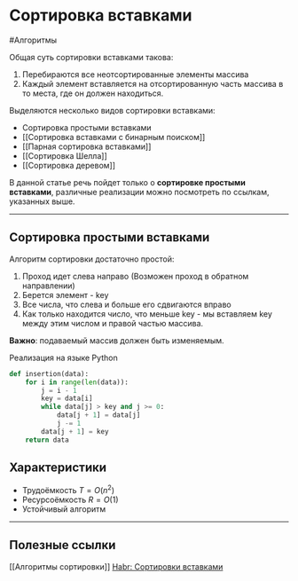 # Сортировка вставками
#Алгоритмы 

Общая суть сортировки вставками такова:
1. Перебираются все неотсортированные элементы массива
2. Каждый элемент вставляется на отсортированную часть массива в то места, где он должен находиться.

Выделяются несколько видов сортировки вставками:
- Сортировка простыми вставками
- [[Сортировка вставками с бинарным поиском]]
- [[Парная сортировка вставками]]
- [[Сортировка Шелла]]
- [[Сортировка деревом]]

В данной статье речь пойдет только о **сортировке простыми вставками**, различные реализации можно посмотреть по ссылкам, указанных выше.

---

## Сортировка простыми вставками
Алгоритм сортировки достаточно простой:
1. Проход идет слева направо (Возможен проход в обратном направлении)
2. Берется элемент - key
3. Все числа, что слева и больше его сдвигаются вправо
4. Как только находится число, что меньше key - мы вставляем key между этим числом и правой частью массива.

**Важно**: подаваемый массив должен быть изменяемым.

Реализация на языке Python
```python
def insertion(data):
	for i in range(len(data)):
		j = i - 1
		key = data[i]
		while data[j] > key and j >= 0:
			data[j + 1] = data[j]
			j -= 1
		data[j + 1] = key
	return data
```

## Характеристики
- Трудоёмкость $T = O(n^2)$
- Ресурсоёмкость $R = O(1)$
- Устойчивый алгоритм

---

## Полезные ссылки
[[Алгоритмы сортировки]]
[Habr: Сортировки вставками](https://habr.com/ru/post/415935/)